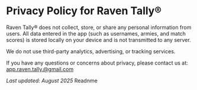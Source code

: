 # Privacy Policy for Raven Tally®

Raven Tally® does not collect, store, or share any personal information from users. All data entered in the app (such as usernames, armies, and match scores) is stored locally on your device and is not transmitted to any server.

We do not use third-party analytics, advertising, or tracking services.

If you have any questions or concerns about privacy, please contact us at: app.raven.tally.@gmail.com

*Last updated: August 2025*
Readnme
